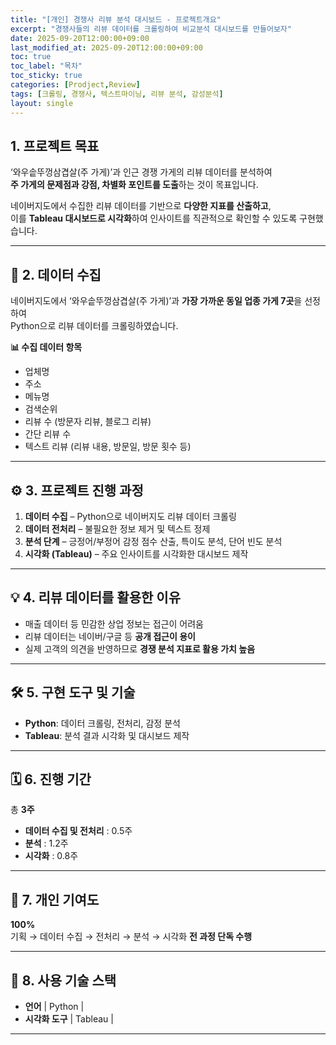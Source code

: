 ```yaml
---
title: "[개인] 경쟁사 리뷰 분석 대시보드 - 프로젝트개요"
excerpt: "경쟁사들의 리뷰 데이터를 크롤링하여 비교분석 대시보드를 만들어보자"
date: 2025-09-20T12:00:00+09:00
last_modified_at: 2025-09-20T12:00:00+09:00
toc: true
toc_label: "목차"
toc_sticky: true
categories: [Prodject,Review]
tags: [크롤링, 경쟁사, 텍스트마이닝, 리뷰 분석, 감성분석]
layout: single
---
```

## 1. 프로젝트 목표
‘와우솥뚜껑삼겹살(주 가게)’과 인근 경쟁 가게의 리뷰 데이터를 분석하여  
**주 가게의 문제점과 강점, 차별화 포인트를 도출**하는 것이 목표입니다.  

네이버지도에서 수집한 리뷰 데이터를 기반으로 **다양한 지표를 산출하고**,  
이를 **Tableau 대시보드로 시각화**하여 인사이트를 직관적으로 확인할 수 있도록 구현했습니다.

---

## 💾 2. 데이터 수집
네이버지도에서 ‘와우솥뚜껑삼겹살(주 가게)’과 **가장 가까운 동일 업종 가게 7곳**을 선정하여  
Python으로 리뷰 데이터를 크롤링하였습니다.

**📊 수집 데이터 항목**
- 업체명  
- 주소  
- 메뉴명  
- 검색순위  
- 리뷰 수 (방문자 리뷰, 블로그 리뷰)  
- 간단 리뷰 수  
- 텍스트 리뷰 (리뷰 내용, 방문일, 방문 횟수 등)

---

## ⚙️ 3. 프로젝트 진행 과정
1. **데이터 수집** – Python으로 네이버지도 리뷰 데이터 크롤링  
2. **데이터 전처리** – 불필요한 정보 제거 및 텍스트 정제  
3. **분석 단계** – 긍정어/부정어 감정 점수 산출, 특이도 분석, 단어 빈도 분석  
4. **시각화 (Tableau)** – 주요 인사이트를 시각화한 대시보드 제작  

---

## 💡 4. 리뷰 데이터를 활용한 이유
- 매출 데이터 등 민감한 상업 정보는 접근이 어려움  
- 리뷰 데이터는 네이버/구글 등 **공개 접근이 용이**  
- 실제 고객의 의견을 반영하므로 **경쟁 분석 지표로 활용 가치 높음**

---

## 🛠️ 5. 구현 도구 및 기술
- **Python**: 데이터 크롤링, 전처리, 감정 분석  
- **Tableau**: 분석 결과 시각화 및 대시보드 제작  

---

## 🗓️ 6. 진행 기간
총 **3주**

- **데이터 수집 및 전처리** : 0.5주 
- **분석** : 1.2주
- **시각화** : 0.8주

---

## 👤 7. 개인 기여도
**100%**  
기획 → 데이터 수집 → 전처리 → 분석 → 시각화 **전 과정 단독 수행**

---

## 🧰 8. 사용 기술 스택
- **언어** | Python |
- **시각화 도구** | Tableau |

---

